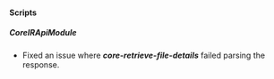 #### Scripts

##### CoreIRApiModule

- Fixed an issue where ***core-retrieve-file-details*** failed parsing the response.